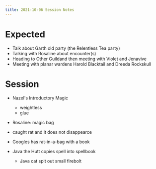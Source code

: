 ```yaml
---
title: 2021-10-06 Session Notes
---
```


# Expected

- Talk about Garth old party (the Relentless Tea party)
- Talking with Rosaline about encounter(s)
- Heading to Other Guildand then meeting with Violet and Jenavive
- Meeting with planar wardens Harold Blacktail and Dreeda Rockskull

# Session

- Nazel's Introductory Magic
  - weightless
  - glue

- Rosaline: magic bag
- caught rat and it does not disappearce
- Googles has rat-in-a-bag with a book

- Java the Hutt copies spell into spellbook
  - Java cat spit out small firebolt
  
